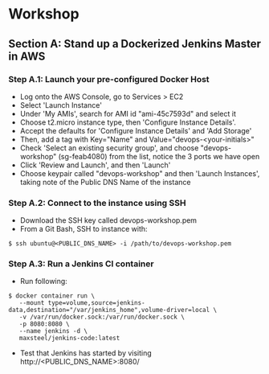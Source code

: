 # Workshop
## Section A: Stand up a Dockerized Jenkins Master in AWS
### Step A.1: Launch your pre-configured Docker Host
* Log onto the AWS Console, go to Services > EC2
* Select 'Launch Instance'
* Under 'My AMIs', search for AMI id "ami-45c7593d" and select it
* Choose t2.micro instance type, then 'Configure Instance Details'.
* Accept the defaults for 'Configure Instance Details' and 'Add Storage'
* Then, add a tag with Key="Name" and Value="devops-\<your-initials\>"
* Check 'Select an existing security group', and choose "devops-workshop" (sg-feab4080) from the list, notice the 3 ports we have open
* Click 'Review and Launch', and then 'Launch' 
* Choose keypair called "devops-workshop" and then 'Launch Instances', taking note of the Public DNS Name of the instance

### Step A.2: Connect to the instance using SSH
* Download the SSH key called devops-workshop.pem
* From a Git Bash, SSH to instance with:
```
$ ssh ubuntu@<PUBLIC_DNS_NAME> -i /path/to/devops-workshop.pem
```

### Step A.3: Run a Jenkins CI container
* Run following:
```
$ docker container run \
   --mount type=volume,source=jenkins-data,destination="/var/jenkins_home",volume-driver=local \
   -v /var/run/docker.sock:/var/run/docker.sock \
   -p 8080:8080 \
   --name jenkins -d \
   maxsteel/jenkins-code:latest
```
* Test that Jenkins has started by visiting http://<PUBLIC_DNS_NAME>:8080/